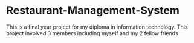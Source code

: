 # Restaurant-Management-System
This is a final year project for my diploma in information technology. This project involved 3 members including myself and my 2 fellow friends

